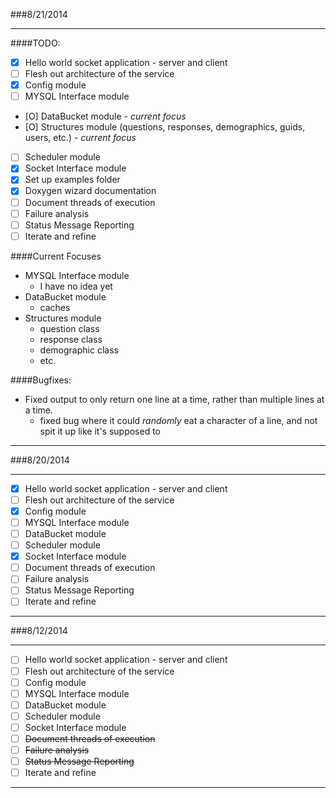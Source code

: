###8/21/2014

---
####TODO:

- [X] Hello world socket application - server and client
- [ ] Flesh out architecture of the service
- [X] Config module
- [ ] MYSQL Interface module
- [O] DataBucket module - *current focus*
- [O] Structures module (questions, responses, demographics, guids, users, etc.) - *current focus*
- [ ] Scheduler module
- [X] Socket Interface module
- [X] Set up examples folder
- [X] Doxygen wizard documentation
- [ ] Document threads of execution
- [ ] Failure analysis
- [ ] Status Message Reporting
- [ ] Iterate and refine

####Current Focuses

- MYSQL Interface module
  - I have no idea yet
- DataBucket module
  - caches
- Structures module
  - question class
  - response class
  - demographic class
  - etc.


####Bugfixes:

- Fixed output to only return one line at a time, rather than multiple lines at a time.
  - fixed bug where it could *randomly* eat a character of a line, and not spit it up like it's supposed to


---

###8/20/2014

---

- [X] Hello world socket application - server and client
- [ ] Flesh out architecture of the service
- [X] Config module
- [ ] MYSQL Interface module
- [ ] DataBucket module
- [ ] Scheduler module
- [X] Socket Interface module
- [ ] Document threads of execution
- [ ] Failure analysis
- [ ] Status Message Reporting
- [ ] Iterate and refine

---

###8/12/2014

---

- [ ] Hello world socket application - server and client
- [ ] Flesh out architecture of the service
- [ ] Config module
- [ ] MYSQL Interface module
- [ ] DataBucket module
- [ ] Scheduler module
- [ ] Socket Interface module
- [ ] ~~Document threads of execution~~
- [ ] ~~Failure analysis~~
- [ ] ~~Status Message Reporting~~
- [ ] Iterate and refine

---

